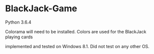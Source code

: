 # BlackJack-Game
Python 3.6.4

Colorama will need to be installed. Colors are used for the BlackJack playing cards

implemented and tested on Windows 8.1. Did not test on any other OS.
